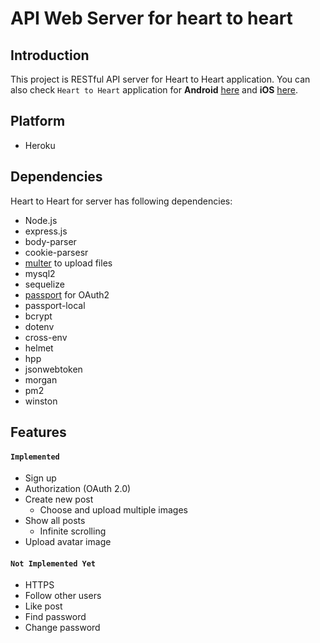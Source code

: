 # API Web Server for heart to heart

## Introduction 
This project is RESTful API server for Heart to Heart application. You can also check `Heart to Heart` application for **Android** [here](https://github.com/yologger/heart_to_heart_android) and **iOS** [here](https://github.com/yologger/heart_to_heart_ios).


## Platform
* Heroku 

## Dependencies
Heart to Heart for server has following dependencies:
* Node.js
* express.js
* body-parser
* cookie-parsesr
* [multer](https://github.com/expressjs/multer) to upload files
* mysql2
* sequelize
* [passport](https://github.com/jaredhanson/passport) for OAuth2
* passport-local
* bcrypt
* dotenv
* cross-env
* helmet
* hpp
* jsonwebtoken
* morgan
* pm2
* winston

## Features
#### `Implemented`
* Sign up
* Authorization (OAuth 2.0)
* Create new post
	- Choose and upload multiple images 
* Show all posts
    - Infinite scrolling
* Upload avatar image

#### `Not Implemented Yet`
* HTTPS
* Follow other users
* Like post
* Find password
* Change password
